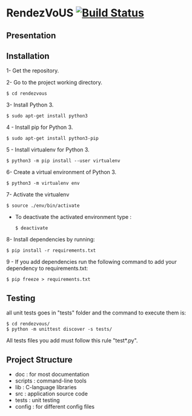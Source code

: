 # RendezVoUS [![Build Status](https://travis-ci.org/introlab/rendezvous.svg?branch=master)](https://travis-ci.org/introlab/rendezvous)

## Presentation

## Installation

1- Get the repository.

2- Go to the project working directory.
    
    $ cd rendezvous

3- Install Python 3.

    $ sudo apt-get install python3

4 - Install pip for Python 3.

    $ sudo apt-get install python3-pip

5 - Install virtualenv for Python 3.

    $ python3 -m pip install --user virtualenv

6- Create a virtual environment of Python 3.

    $ python3 -m virtualenv env

7- Activate the virtualenv

    $ source ./env/bin/activate

- To deactivate the activated environment type : 

      $ deactivate

8- Install dependencies by running:

    $ pip install -r requirements.txt

9 - If you add dependencies run the following command to add your dependency to requirements.txt:
    
    $ pip freeze > requirements.txt

## Testing
all unit tests goes in "tests" folder and the command to execute them is:

    $ cd rendezvous/ 
    $ python -m unittest discover -s tests/

All tests files you add must follow this rule "test*.py".

## Project Structure

- doc : for most documentation
- scripts : command-line tools
- lib : C-language libraries
- src : application source code
- tests : unit testing
- config : for different config files
